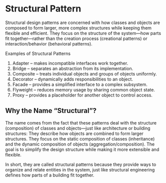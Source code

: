 # Structural Pattern
Structural design patterns are concerned with how classes and objects are composed to form larger, more complex structures while keeping them flexible and efficient.
They focus on the structure of the system—how parts fit together—rather than the creation process (creational patterns) or interaction/behavior (behavioral patterns).

Examples of Structural Patterns
1. Adapter – makes incompatible interfaces work together.
2. Bridge – separates an abstraction from its implementation.
3. Composite – treats individual objects and groups of objects uniformly.
4. Decorator – dynamically adds responsibilities to an object.
5. Facade – provides a simplified interface to a complex subsystem.
6. Flyweight – reduces memory usage by sharing common object state.
7. Proxy – provides a placeholder for another object to control access.

## Why the Name “Structural”?
The name comes from the fact that these patterns deal with the structure (composition) of classes and objects—just like architecture or building structures:
They describe how objects are combined to form larger structures.
They focus on the static composition of classes (inheritance) and the dynamic composition of objects (aggregation/composition).
The goal is to simplify the design structure while making it more extensible and flexible.

In short, they are called structural patterns because they provide ways to organize and relate entities in the system, just like structural engineering defines how parts of a building fit together.